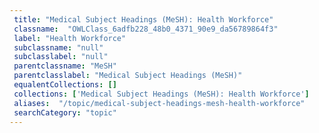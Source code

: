 ```yaml
--- 
 title: "Medical Subject Headings (MeSH): Health Workforce" 
 classname:  "OWLClass_6adfb228_48b0_4371_90e9_da56789864f3" 
 label: "Health Workforce" 
 subclassname: "null" 
 subclasslabel: "null" 
 parentclassname: "MeSH" 
 parentclasslabel: "Medical Subject Headings (MeSH)" 
 equalentCollections: [] 
 collections: ['Medical Subject Headings (MeSH): Health Workforce']
 aliases:  "/topic/medical-subject-headings-mesh-health-workforce"  
 searchCategory: "topic" 
---
```

